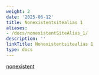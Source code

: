 ```yaml
---
weight: 2
date: '2025-06-12'
title: Nonexistentsitealias 1
aliases:
- /docs/nonexistentSiteAlias_1/
description: ''
linkTitle: Nonexistentsitealias 1
type: docs
---
```


[nonexistent](@site/foo.pdf)
